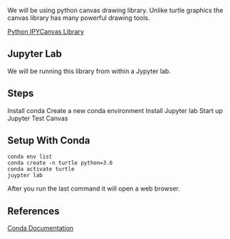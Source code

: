 We will be using python canvas drawing library.  Unlike turtle graphics the canvas library has many powerful drawing tools.

[Python IPYCanvas Library](https://ipycanvas.readthedocs.io/en/latest/index.html)

## Jupyter Lab
We will be running this library from within a Jypyter lab.

## Steps
Install conda
Create a new conda environment
Install Jupyter lab
Start up Jupyter
Test Canvas

## Setup With Conda
```
conda env list
conda create -n turtle python=3.6
conda activate turtle
juypter lab
```
After you run the last command it will open a web browser.

## References
[Conda Documentation](https://docs.conda.io/projects/conda/en/latest/user-guide/tasks/manage-environments.html)

